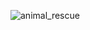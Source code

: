 ![animal_rescue](https://user-images.githubusercontent.com/79040885/124317706-80947d80-db6f-11eb-9955-79badd1ed66b.png)
